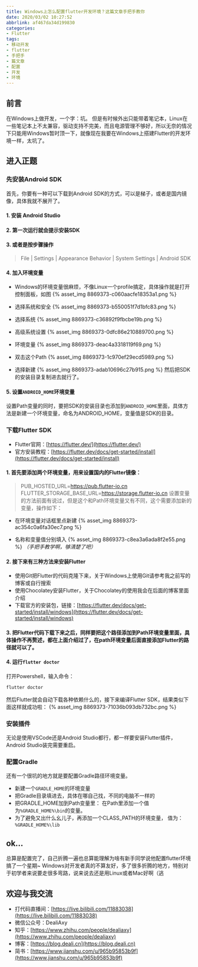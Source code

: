 ```yaml
---
title: Windows上怎么配置flutter开发环境？这篇文章手把手教你
date: 2020/03/02 10:27:52
abbrlink: af467da34d199830
categories:
- Flutter
tags:
- 移动开发
- flutter
- 手把手
- 篇文章
- 配置
- 开发
- 环境
---
```

## 前言
在Windows上做开发，一个字：坑。
但是有时候外出只能带着笔记本，Linux在一些笔记本上不太兼容，驱动支持不完美，而且电源管理不够好，所以无奈的情况下只能用Windows暂时顶一下，就像现在我要在Windows上搭建Flutter的开发环境一样，太坑了。

## 进入正题
### 先安装Android SDK
首先，你要有一种可以下载到Android SDK的方式，可以是梯子，或者是国内镜像，具体我就不展开了。
#### 1. 安装 Android Studio
#### 2. 第一次运行就会提示安装SDK
#### 3. 或者是按步骤操作
>File | Settings | Appearance Behavior | System Settings | Android SDK
#### 4. 加入环境变量
- Windows的环境变量很麻烦，不像Linux一个profile搞定，具体操作就是打开控制面板，如图
{% asset_img 8869373-c060aacfe18353a1.png %}

- 选择系统和安全
{% asset_img 8869373-b550051f7d1bfc83.png %}

- 选择系统
{% asset_img 8869373-c36892f9fbcbe19b.png %}

- 高级系统设置
{% asset_img 8869373-0dfc86e210889700.png %}

- 环境变量
{% asset_img 8869373-deac4a3318119f69.png %}

- 双击这个Path
{% asset_img 8869373-1c970ef29ecd5989.png %}

- 选择新建
{% asset_img 8869373-adab10696c27b915.png %}
然后把SDK的安装目录复制进去就行了。

#### 5. 设置`ANDROID_HOME`环境变量
设置Path变量的同时，要把SDK的安装目录也添加到`ANDROID_HOME`里面，具体方法是新建一个环境变量，命名为ANDROID_HOME，变量值是SDK的目录。

### 下载Flutter SDK
- Flutter官网：[https://flutter.dev/](https://flutter.dev/)
- 官方安装教程：[https://flutter.dev/docs/get-started/install](https://flutter.dev/docs/get-started/install)

#### 1. 首先要添加两个环境变量，用来设置国内的Flutter镜像：
>PUB_HOSTED_URL=https://pub.flutter-io.cn
>FLUTTER_STORAGE_BASE_URL=https://storage.flutter-io.cn
设置变量的方法前面有说过，但是这个和Path环境变量又有不同，这个需要添加新的变量，操作如下：

- 在环境变量对话框里点新建
{% asset_img 8869373-ac354c0a6fa30ec7.png %}

- 名称和变量值分别填入
{% asset_img 8869373-c8ea3a6ada8f2e55.png %}
*（手把手教学啊，够清楚了吧）*

#### 2. **接下来有三种方法来安装Flutter**
- 使用Git把Flutter的代码克隆下来，关于Windows上使用Git请参考我之前写的博客或自行搜索
- 使用Chocolatey安装Flutter，关于Chocolatey的使用我会在后面的博客里面介绍
- 下载官方的安装包，链接：[https://flutter.dev/docs/get-started/install/windows](https://flutter.dev/docs/get-started/install/windows)

#### 3. 把Flutter代码下载下来之后，同样要把这个路径添加到Path环境变量里面，具体操作不再赘述，都在上面介绍过了，在path环境变量后面直接添加Flutter的路径就可以了。

#### 4. 运行`flutter doctor`
打开Powershell，输入命令：
```ps
flutter doctor
```
然后Flutter就会自动下载各种依赖什么的，接下来编译Flutter SDK，结果类似下面这样就成功啦：
{% asset_img 8869373-71036b093db732bc.png %}


### 安装插件
无论是使用VSCode还是Android Studio都行，都一样要安装Flutter插件，Android Studio装完需要重启。

### 配置Gradle
还有一个很坑的地方就是要配置Gradle路径环境变量。
- 新建一个`GRADLE_HOME`的环境变量
- 把Gradle目录填进去，具体在哪自己找，不同的电脑不一样的
- 把GRADLE_HOME加到Path变量里：
在Path里添加一个值为`%GRADLE_HOME%\bin`的变量。
- 为了避免又出什么幺儿子，再添加一个CLASS_PATH的环境变量，
值为：`%GRADLE_HOME%\lib`

## ok...
总算是配置完了，自己折腾一遍也总算能理解为啥有新手同学说他配置flutter环境搞了一个星期~
Windows对开发者真的不算友好，多了很多折腾的地方，特别对于初学者来说要走很多弯路，说来说去还是用Linux或者Mac好啊（逃

## 欢迎与我交流
- 打代码直播间：[https://live.bilibili.com/11883038](https://live.bilibili.com/11883038)
- 微信公众号：DealiAxy
- 知乎：[https://www.zhihu.com/people/dealiaxy](https://www.zhihu.com/people/dealiaxy)
- 博客：[https://blog.deali.cn](https://blog.deali.cn)
- 简书：[https://www.jianshu.com/u/965b95853b9f](https://www.jianshu.com/u/965b95853b9f)
